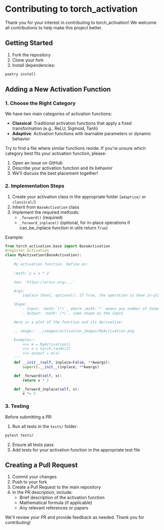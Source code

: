 # Contributing to torch_activation

Thank you for your interest in contributing to torch_activation! We welcome all contributions to help make this project better.

## Getting Started

1. Fork the repository
2. Clone your fork
3. Install dependencies:
```bash
poetry install
```

## Adding a New Activation Function

### 1. Choose the Right Category

We have two main categories of activation functions:

- **Classical**: Traditional activation functions that apply a fixed transformation (e.g., ReLU, Sigmoid, Tanh)
- **Adaptive**: Activation functions with learnable parameters or dynamic behavior

Try to find a file where similar functions reside. If you're unsure which category best fits your activation function, please:
1. Open an issue on GitHub
2. Describe your activation function and its behavior
3. We'll discuss the best placement together!

### 2. Implementation Steps

1. Create your activation class in the appropriate folder (`adaptive/` or `classical/`)
2. Inherit from `BaseActivation` class
3. Implement the required methods:
   - `_forward()` (required)
   - `_forward_inplace()` (optional, for in-place operations if can_be_inplace function in utils return `True`)

Example:
```python
from torch_activation.base import BaseActivation
@register_activation
class MyActivation(BaseActivation):
    '''
    My activation function. Define as:
    
    :math:`y = x * 2`

    See: `https://arxiv.org/...`

    Args:
        inplace (bool, optional): If True, the operation is done in-place. Default: ``False``

    Shape:
        - Input: :math:`(*)`, where :math:`*` means any number of dimensions.
        - Output: :math:`(*)`, same shape as the input.

    Here is a plot of the function and its derivative:

    .. image:: ../images/activation_images/MyActivation.png

    Examples::
        >>> m = MyActivation()
        >>> x = torch.randn(2)
        >>> output = m(x)
    '''
    def __init__(self, inplace=False, **kwargs):
        super().__init__(inplace, **kwargs)

    def _forward(self, x):
        return x * 2

    def _forward_inplace(self, x):
        x *= 2
```

### 3. Testing

Before submitting a PR:
1. Run all tests in the `tests/` folder:
```bash
pytest tests/
```
2. Ensure all tests pass
3. Add tests for your activation function in the appropriate test file

## Creating a Pull Request

1. Commit your changes
2. Push to your fork
3. Create a Pull Request to the main repository
4. In the PR description, include:
   - Brief description of the activation function
   - Mathematical formula (if applicable)
   - Any relevant references or papers

We'll review your PR and provide feedback as needed. Thank you for contributing!
